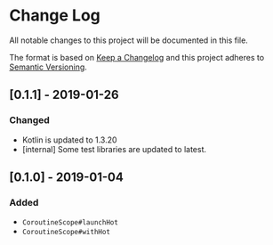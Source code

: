# Change Log

All notable changes to this project will be documented in this file.

The format is based on [Keep a Changelog](http://keepachangelog.com/)
and this project adheres to [Semantic Versioning](http://semver.org/).

## [0.1.1] - 2019-01-26
### Changed
- Kotlin is updated to 1.3.20
- [internal] Some test libraries are updated to latest.

## [0.1.0] - 2019-01-04
### Added
- `CoroutineScope#launchHot`
- `CoroutineScope#withHot`
